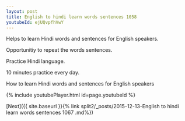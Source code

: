 ```yaml
---
layout: post
title: English to hindi learn words sentences 1058 
youtubeId: ejUQvpfhVwY
---
```

 
 
Helps to learn Hindi words and sentences for English speakers.

Opportunitiy to repeat the words sentences. 

Practice Hindi language. 
 
10 minutes practice every day. 
 
How to learn Hindi words and sentences for English speakers 
 
{% include youtubePlayer.html id=page.youtubeId %}
 
 
[Next]({{ site.baseurl }}{% link  split2/_posts/2015-12-13-English to hindi learn words sentences 1067 .md%})
 
